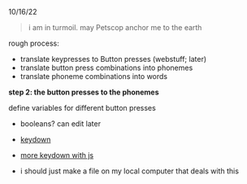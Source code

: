10/16/22
> i am in turmoil. may Petscop anchor me to the earth

rough process:
- translate keypresses to Button presses (webstuff; later)
- translate button press combinations into phonemes 
- translate phoneme combinations into words

**step 2: the button presses to the phonemes**

define variables for different button presses
- booleans? can edit later
- [keydown](https://developer.mozilla.org/en-US/docs/Web/API/KeyboardEvent/key)
- [more keydown with js](https://www.youtube.com/watch?v=InKP-eRx6ts)


- i should just make a file on my local computer that deals with this
